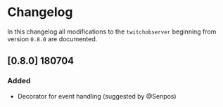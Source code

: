 # Changelog
In this changelog all modifications to the `twitchobserver` beginning from version `0.8.0` are documented.

## [0.8.0] 180704
### Added
- Decorator for event handling (suggested by @Senpos)
